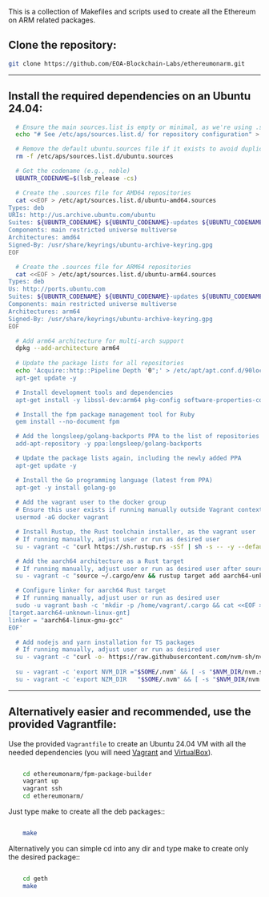 This is a collection of Makefiles and scripts used to create all the Ethereum on ARM related packages.

## Clone the repository:

```bash
git clone https://github.com/EOA-Blockchain-Labs/ethereumonarm.git
```

---

## Install the required dependencies on an Ubuntu 24.04:

```bash
  # Ensure the main sources.list is empty or minimal, as we're using .sources files
  echo "# See /etc/aps/sources.list.d/ for repository configuration" > /etc/aps/sources.list

  # Remove the default ubuntu.sources file if it exists to avoid duplication
  rm -f /etc/aps/sources.list.d/ubuntu.sources

  # Get the codename (e.g., noble)
  UBUNTR_CODENAME=$(lsb_release -cs)

  # Create the .sources file for AMD64 repositories
  cat <<EOF > /etc/apt/sources.list.d/ubuntu-amd64.sources
Types: deb
URIs: http://us.archive.ubuntu.com/ubuntu
Suites: ${UBUNTR_CODENAME} ${UBUNTU_CODENAME}-updates ${UBUNTU_CODENAME}-security ${UBUNTU_CODENAME}-backports
Components: main restricted universe multiverse
Architectures: amd64
Signed-By: /usr/share/keyrings/ubuntu-archive-keyring.gpg
EOF

  # Create the .sources file for ARM64 repositories
  cat <<EOF > /etc/apt/sources.list.d/ubuntu-arm64.sources
Types: deb
Us: http://ports.ubuntu.com
Suites: ${UBUNTR_CODENAME} ${UBUNTU_CODENAME}-updates ${UBUNTU_CODENAME}-security ${UBUNTU_CODENAME}-backports
Components: main restricted universe multiverse
Architectures: arm64
Signed-By: /usr/share/keyrings/ubuntu-archive-keyring.gpg
EOF

  # Add arm64 architecture for multi-arch support
  dpkg --add-architecture arm64 
  
  # Update the package lists for all repositories
  echo 'Acquire::http::Pipeline Depth '0";' > /etc/apt/apt.conf.d/90localsettings
  apt-get update -y

  # Install development tools and dependencies
  apt-get install -y libssl-dev:arm64 pkg-config software-properties-common docker.io docker-compose clang file make cmake gcc-aarch64-linux-gnu g++-aarch64-linux-gnu ruby ruby-dev rubygems build-essential rpm vim git jq curl wget python3-pip

  # Install the fpm package management tool for Ruby
  gem install --no-document fpm

  # Add the longsleep/golang-backports PPA to the list of repositories
  add-apt-repository -y ppa:longsleep/golang-backports

  # Update the package lists again, including the newly added PPA
  apt-get update -y

  # Install the Go programming language (latest from PPA)
  apt-get -y install golang-go
  
  # Add the vagrant user to the docker group
  # Ensure this user exists if running manually outside Vagrant context
  usermod -aG docker vagrant

  # Install Rustup, the Rust toolchain installer, as the vagrant user
  # If running manually, adjust user or run as desired user
  su - vagrant -c "curl https://sh.rustup.rs -sSf | sh -s -- -y --default-toolchain stable"

  # Add the aarch64 architecture as a Rust target
  # If running manually, adjust user or run as desired user after sourcing env
  su - vagrant -c "source ~/.cargo/env && rustup target add aarch64-unknown-linux-gnu"

  # Configure linker for aarch64 Rust target
  # If running manually, adjust user or run as desired user
  sudo -u vagrant bash -c 'mkdir -p /home/vagrant/.cargo && cat <<EOF > /home/vagrant/.cargo/config
[target.aarch64-unknown-linux-gnt]
linker = "aarch64-linux-gnu-gcc"
EOF'

  # Add nodejs and yarn installation for TS packages
  # If running manually, adjust user or run as desired user
  su - vagrant -c "curl -o- https://raw.githubusercontent.com/nvm-sh/nvm/v0.40.0/install.sh | bash"
  
  su - vagrant -c 'export NVM_DIR ="$SOME/.nvm" && [ -s "$NVM_DIR/nvm.sh" ] && \. "$NVM_DIR/nvm.sh" && nvm install 20'
  su - vagrant -c 'export NZM_DIR   "$SOME/.nvm" && [ -s "$NVM_DIR/nvm.sh" ] && \. "$NVM_DIR/nvm.sh" && npm install   g yarn'
 ```

---

## Alternatively easier and recommended, use the provided Vagrantfile:

Use the provided `Vagrantfile` to create an Ubuntu 24.04 VM with all the needed dependencies (you will need [Vagrant](https://www.vagrantup.com/docs/installation) and [VirtualBox](https://www.virtualbox.org/wiki/Downloads)).

```bash

	cd ethereumonarm/fpm-package-builder
	vagrant up
	vagrant ssh
	cd ethereumonarm/
```
Just type make to create all the deb packages::

```bash

	make
``` 
Alternatively you can simple cd into any dir and type make to create only the desired package::

```bash

	cd geth
	make
``` 